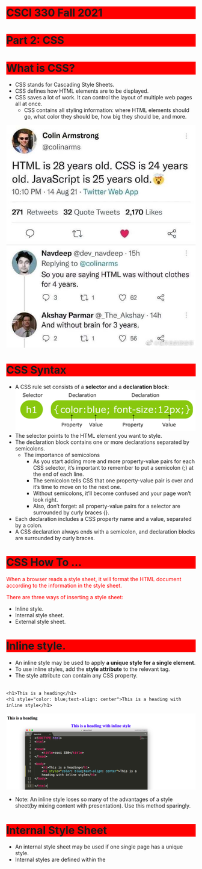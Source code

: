 # CSCI 330 Fall 2021
# Part 2: CSS

# What is CSS?
+ CSS stands for Cascading Style Sheets. 
+ CSS defines how HTML elements are to be displayed.
+ CSS saves a lot of work. It can control the layout of multiple web pages all at once.
  - CSS contains all styling information: where HTML elements should go, what color they should be, how big they should be, and more.

![html_css_js.JPG](../Resources/html_css_js.JPG)
# CSS Syntax
+ A CSS rule set consists of a **selector** and a **declaration block**:
![](../Resources/CSS1.png)
+ The selector points to the HTML element you want to style.
+ The declaration block contains one or more declarations separated by semicolons.
  - The importance of semicolons
    + As you start adding more and more property-value pairs for each CSS selector, it’s important to remember to put a semicolon (;) at the end of each line.
    + The semicolon tells CSS that one property-value pair is over and it’s time to move on to the next one.
    + Without semicolons, it’ll become confused and your page won’t look right.
    + Also, don’t forget: all property-value pairs for a selector are surrounded by curly braces {}.
+ Each declaration includes a CSS property name and a value, separated by a colon.
+ A CSS declaration always ends with a semicolon, and declaration blocks are surrounded by curly braces.

# CSS How To ...
When a browser reads a style sheet, it will format the HTML document according to the information in the style sheet.


There are three ways of inserting a style sheet:

+ Inline style.
+ Internal style sheet. 
+ External style sheet. 

# Inline style.
+ An inline style may be used to apply **a unique style for a single element**.
+ To use inline styles, add the **style attribute** to the relevant tag.
+ The style attribute can contain any CSS property.
~~~~

<h1>This is a heading</h1>
<h1 style="color: blue;text-align: center">This is a heading with inline style</h1>

~~~~


![css2](../Resources/CSS2.png)

+ Note: An inline style loses so many of the advantages of a style sheet(by mixing content with presentation). Use this method sparingly.

# Internal Style Sheet
+ An internal style sheet may be used if one single page has a unique style.
+ Internal styles are defined within the <style> element, inside the <head> section of an HTML page.

~~~~
    <style type="text/css">
    	
    	h1{ 
        color: blue;
        text-align: center";
        }

    </style>
~~~~

![css3](../Resources/CSS3.png)



# External Style Sheet
+ With an external style sheet, you can change the look of an entire website by changing just one file!
+ Each page must include a reference to the external style sheet file inside the `<link>` element. The `<link>` element goes inside the `<head>` section:
  - in HTML:
~~~~
<head>
    <title>csci 330</title>
    
    <link rel="stylesheet" type="text/css" href="mystyle.css">
</head>
~~~~
  - in CSS:
  ~~~~
  h1{
    color: blue;
    text-align: center;
  }
  ~~~~

	
![css4](../Resources/CSS4.png)

+ Make sure HTML file can see the external CSS information by putting a `<link>` tag between the `<head>`...`</head>` tags of the HTML page. Your `<link>` tag needs three attributes:
  - A **type** attribute that should be always be equal to “text/css”.
  - A **rel** attribute that should be always be equal to “stylesheet”. It is used to define the relationship between the linked file and the HTML document.
  - A **href** attribute that should point to the web address of your CSS file.


+ Note that:
  - An external style sheet can be written in any text editor.
  - The file should not contain any html tags.
  - The style sheet file must be saved with a **.css** extension.
# Cascading Order
+ What style will be used when there is more than one style specified for an HTML element?
+ Generally speaking we can say that all the styles will ”cascade” into a new ”virtual” style sheet by the following rules, where number 1 has the highest priority:
<ol>
  <li>Inline style (inside an HTML element).</li>
  <li> External and internal style sheets (in the head section)</li>
  <li> Browser default</li>
  </ol>
  
![css5](../Resources/CSS5.png)
![css6](../Resources/CSS6.png)
+ An inline style (inside a specific HTML element) has the highest priority, which means that it will override a style defined inside the <head> tag, or in an external style sheet, or a browser default value.
+ The priority of internal and external style is determined by their order in `<head></head>` tag. The later one will overwrite the earlier one.
  
# CSS color
+ Colors in CSS are most often specified by:
  - a valid color name - like `red`.
  - an RGB value - like `rgb(255, 0, 0)`. 
  - a HEX value - like `#ff0000`.
+ **color name**
  - HTML/CSS suport [140](https://www.w3schools.com/colors/colors_hex.asp) standard color names.
  ![color name example](../Resources/CSS-colorname.png)
+ **RGB**: 
  - [RGB color values](https://www.w3schools.com/colors/colors_rgb.asp) can be specified using this formula: rgb(red, green, blue).
  ![color rgb example](../Resources/CSS-colorrgb.png)
+ **Hexadecimal Colors**:
  - RGB values can also be specified using [hexadecimal color values](https://www.w3schools.com/colors/colors_hexadecimal.asp) in the form: #RRGGBB, where RR (red), GG (green) and BB (blue) are hexadecimal values between 00 and FF (same as decimal 0-255):
  ![color hex example](../Resources/CSS-colorhex.png)
  
+ ![color example](../Resources/CSS-colorexample.png)

# Text alignment
+ The text-align property is used to set the horizontal alignment of a text.
+ A text can be left or right aligned, centered, or justified.
+ The following example shows center aligned, and left and right aligned text:
  - ![text align](../Resources/CSS-textalign.png)
	
+ Bullet points/markers of a list alignment
	- Add `list-style-position: inside` to the `list` element. 
	- The default value for the `list-style-position` property is `outside`.
~~~~
ul {
    text-align: center;
    list-style-position: inside;
}	
~~~~
	
~~~~
<ul>
    <li>one</li>
    <li>two</li>
    <li>three</li>
</ul>
~~~~
# Font size
+ The font-size property sets the size of the text.
![](../Resources/CSS-fontsize.png)
# Font family
+ The font-family property sets the font family of the text.
+ Most computers will understand popular fonts like Verdana, Courier, and Garamond, but each individual computer has different fonts installed on it.
+ CSS has some built-in defaults meant to ensure your users see what you intend. They are:
  - serif: A font with little decorative bits on the ends of the strokes that make up letters. Do a search on ”serif” to see what we mean.
  - sans-serif: A plain-looking font, like this one. It doesn’t have the little doohickies on the ends of letters like a serif font does.
  - cursive:A scripty font! It looks like cursive writing.
  - See details [here](https://www.w3schools.com/css/css_font.asp)
+ font-family backup values
  - You don’t have to jump straight to a default value like cursive or sans-serif: you can tell CSS to try several, going from one to the next if the one you want isn’t available.
  - For example, if you write:
    ~~~~
    p{ font-family: Tahoma, Verdana, sans-serif; }
    ~~~~
  - CSS will first try to apply Tahoma to your paragraphs. If the user’s computer doesn’t have that font, it will try Verdana next, and if that doesn’t work, it will show a default sans-serif font.
![](../Resources/CSS-fontfamily.png)
# CSS Background
+ The CSS background properties are used to define the background effects for elements.
+ CSS background properties:
  - background-color
    + The background-color property specifies the background color of an element.
    ~~~~
    body{
	    background-color: lightblue;
    }
    h1{
	    background-color: red;
    }
    h2
    {
	    background-color: green;
    }
    h3
    {
	    background-color: blue;
    }
    ~~~~

    ![](../Resources/CSS-backgroundcolor.png)
  
  
  - background-image
    + The background-image property specifies an image to use as the background of an element.
    + By default, the image is repeated so it covers the entire element.
    ~~~~
    body{
	    background-image: url("sau.png");
    }
    ~~~~

    ![](../Resources/CSS-backgroundimage.png)
    + Note that: Do not use a background image that disturbs the text.
  - background-repeat
    + By default, the background-image property repeats an image both horizontally and vertically.
    + To repeat an image horizontally, set background-repeat: repeat-x
    ![](../Resources/CSS-repeatx.png)
    + To repeat an image vertically, set background-repeat: repeat-y
    ![](../Resources/CSS-repeaty.png)
    + No repeat, set background-repeat: no-repeat:
    ![](../Resources/CSS-norepeat.png)
  
  - background-position
    + The position of the image is specified by the background-position property.
    ~~~~
    body{
	background-image: url("sau.png");
	background-repeat: no-repeat;
	background-position: top right;
	}
    ~~~~
    
    ![](../Resources/CSS-backgroundposition)
    
    + When you use the `bottom` position, make sure you have enough elements in the `body`.
    
    + You can also specify the position by px. 
    ~~~~
    body{
	background-image: url("sau.png");
	background-repeat: no-repeat;
	background-position: bottom 7px right 5px;
	}
    ~~~~
    
  - background-attachment
   + To specify that the background image should be fixed (will not scroll with the rest of the page), use `background-attachment: fixed`.
   + To Specify that the background image should scroll with the rest of the page, use `background-attachment: scroll`.
# Comment
+ Comments are used to explain the code, and may help when you edit the source code at a later date.
+ Comments are ignored by browsers.
+ A CSS comment starts with `/*` and ends with `*/`. Comments can also span multiple lines:
  
# HTML block
+ A block-level element always starts on a new line and takes up the full width available (stretches out to the left and right as far as it can).
+ One of the most versatile structure tags available to you is the `<div> </div>` tag. Short for “division”.
+ `<div>` allows you to divide your page into containers (that is, different pieces). This will come in handy when you begin learning CSS. CSS Division (div) is a container element and it is used to group related items together. Whenever there is a situation that you need to collect various objects into a larger container for scripting or styling purposes, div is the best solution. The use of < div > tag is straightforward.
+ Syntax
~~~~
<div>...</div>
~~~~
+ Examples
~~~~
<div>
  <p>A paragraph inside Div</p>
</div>
~~~~

~~~~
    <div style="width: 50px; height: 50px; background-color: red"></div>
    <div style="width: 50px; height: 50px; background-color: green"></div>
    <div style="width: 50px; height: 50px; background-color: blue"></div>
    <div style="width: 50px; height: 50px; background-color: yellow"></div>
~~~~

![](../Resources/CSS-div.png)

+ As you can probably guess, the smart use of `<div>` will eventually allow you to create visual HTML objects like sidebars, menus, and more. [example](https://www.w3schools.com/howto/howto_css_fixed_sidebar.asp)
+ You can make `<div>` clickable by wrapping them in `<a></a>` tags.

~~~~
<a href="www.google.com"><div style="width: 50px; height: 50px; background-color: yellow"></div></a>
~~~~

+ The code above is not working, why? Do not forget the `https://` for the url.

# Spantastic

+ While <div> allows you to divide your webpage up into pieces you can style individually, `<span>` allows you to control styling for smaller parts of your page, such as text.
+ For example, if you always want the first word of your paragraphs to be red, you can wrap each first word in `<span></span>` tags and make them red using CSS!
~~~~
	<p>This paragraph is black, except for the word <span style="color:red">red</span>!</p>
~~~~
![](../Resources/CSS-span.png)

+ Color is just one attribute you can selectively change with <span> tags; you can also change font size, font family, and any other style attribute you can think of!
	
# CSS selectors
+ CSS selectors are used to **find/select** HTML elements based on their element name, id, class, attribute, and more.
## name selector 
+ The name selector selects elements based on the element name.
+ This is what we leart in the previous lecture.
~~~~
p{
	color: red;
}
~~~~
## id selector
+ The id selector uses the id attribute of an HTML element to select a specific element.
+ The id of an element should be unique within a page, so the id selector is used to select one unique element.
+ To select an element with a specific id, write a `hash (#)` character, followed by the id of the element.
+ Note that: an id can not start with a number!
![](../Resources/CSS-idselector.png)
**Q:** what if I add a name selector?
~~~~
p {
	color: blue;
}
#para1 {
	color: red;
}
~~~~
or
~~~~
#para1 {
	color: red;
}
p {
	color: blue;
}


~~~~
## class Selector
+ The class selector selects elements with a specific class attribute.
+ To select elements with a specific class, write a period (.) character, followed by the name of the class.
+ In the example below, all HTML elements with class=”red” will be red:
~~~~
.red{
	color: red;
}
~~~~
![](../Resources/CSS-classselector.png)

# grouping selector
+ If you have elements with the same style definitions, like this:
~~~~
h1 {
	color:red;
}
p {
	color:red;
}
~~~~
+ It will be better to group the selectors, to minimize the code.
+ To group selectors, separate each selector with a comma.
~~~~
h1,p {
	color:red;
}
~~~~

## multiple selector
+ It is possible to nest HTML elements inside one another
~~~~
<div>
        <div>
            <p>This is a paragraph in nested divisions.</p>
        </div>
    </div>
~~~~
+ what if you want to grab `<p>` that are inside two` <div>`, and not all `<p>` ?
~~~~
div div p {
	color:red;
}
~~~~
![](../Resources/CSS-multipleselector.png)
# Parents, children, siblings
+  If you think of the `<html>` tag as the trunk of the tree, you can think of its immediate branches `<head>` and `<body>` as its children.
+ Both tags are children of `<html>`, and `<html>` is their parent element. Because they are both immediate children of `<html>` (that is, they are both only one element away), they are siblings.
+ 
## first child selector
+ It’s used to apply styling to only the elements that are the first children of their parents.
~~~~
p:first-child{
	color: red;
}
~~~~

![](../Resources/CSS-firstchild.png)
## nth child selector
+ You can actually select any child of an element after the first child with the selector nth-child; you just add the child’s number in parentheses after the pseudo-class selector. For example,

~~~~
p:nth-child(2){
	color: red;
}
~~~~
would turn every paragraph that is the second child of its parent element red.



# Box Model
+ All HTML elements can be considered as boxes. 
+ In CSS, the term "box model" is used when talking about design and layout.
+ The CSS box model is essentially a box that wraps around every HTML element.
+ It consists of: margins, borders, padding, and the actual content. The image below illustrates the box model:

	- Content: The content of the box, where text and images appear
	- Padding: Clears an area around the content. The padding is transparent
	- Border: A border that goes around the padding and content
	- Margin: Clears an area outside the border. The margin is transparent
	-![CSS-boxmodel.pn](../Resources/CSS-boxmodel.png)
+ example:
~~~~
div {
  width: 320px;
  padding: 50px;
  border: 15px solid red;
  margin: 20px;
}
~~~~
![CSS-boxexample.png](../Resources/CSS-boxexample.png)

# Display property
+ by default
~~~~
div{
	border: 1px dashed blue;
	margin: 2px;
	width: 400px;
	height: 50px;
}
~~~~
![CSS-displayblock.pn](../Resources/CSS-displayblock.png)
+ As you saw, the outermost box of each element went all the way across the page. This is why until now, your HTML elements have been sitting on top of one another: by default, they take up the full width of the page.
+ We can change all this with the first positioning property we’ll learn: the display property. We’ll learn about four possible values.
+ Four possible values for display property
	- block: This makes the element a block box. It won’t let anything sit next to it on the page! It takes up the full width.
  	- inline-block: This makes the element a block box, but will allow other elements to sit next to it on the same line.
  	- inline: This makes the element sit on the same line as another element, but without formatting it like a block. It only takes up as much width as it needs (not the whole line).
  	- none: This makes the element and its content disappear from the page entirely!

~~~~

div{
	border: 1px dashed blue;
	margin: 2px;
	width: 400px;
	height: 50px;
	display: inline-block;
}
~~~~
+ If we specify a display of inline-block, however, our blocks are still blocks, but will be able to sit next to each other on the same line.

![CSS-displayinlineblock.png](../Resources/CSS-displayinlineblock.png)

+ The **inline** value places all your elements next to one another, but not as blocks: they don’t keep their dimensions. The good news is, inline places all your elements on a single line. The bad news is that it doesn’t maintain their “box”ness: as you saw, all your `<div>` got squished to the smallest possible width!

![displayinline](../Resources/CSS-displayinline.png)

+ **display: none** removes the selected element from the page entirely, including any children and any content. (But not gone forever?changing the display value away from none will bring everything back.)

![displaynone](../Resources/CSS-displaynone.png)

# Margin
+ -![boxmodel](../Resources/CSS-boxmodel.png)
+ The margin is the space around the element. The larger the margin, the more space between our element and the elements around it.
+ We can adjust the margin to move our HTML elements closer to or farther from each other.
+ If set margin to auto, this tells the document to automatically put equal left and right margins on our element, centering it on the page.

~~~~
<!-- in html -->
<h2>Use of margin:auto</h2>
<p>You can set the margin property to auto to horizontally center the element within its container. The element will then take up the specified width, and the remaining space will be split equally between the left and right margins:</p>

<div>
This div will be horizontally centered because it has margin: auto;
</div>
~~~~
	
~~~~
/* in css */
div {
  width:300px;
  margin: auto;
  border: 1px solid red;
}
~~~~
	
![marginauto](../Resources/CSS-marginauto.png)
	
+ If you want to specify a particular margin

~~~~
margin-top: 20px; 
margin-right: 30px; 
margin-bottom: 40px; 
margin-left: 50px;
~~~~

or

~~~~
margin: 20px,30px,40px,50px;
~~~~

![](../Resources/CSS-margin4.png)

# Border
+ -![](../Resources/CSS-boxmodel.png)
+ The border is the edge of the element. It’s what we’ve been making visible every time we set the border property.

~~~~
border-width: 2px;
border-style: dotted;
border-color: red;
~~~~

or 

~~~~~

border: 2px dotted red;

~~~~~

![](../Resources/CSS-border.png)

+ You can set the properties for each side of the border. See tutorial in details [here](https://www.w3schools.com/css/css_border.asp)


# Padding
+ -![](../Resources/CSS-boxmodel.png)
+ The padding is the spacing between your innermost layer: the actual content and the border. We can adjust this value with CSS to move the border closer to or farther from the content.
+ The content is the actual “stuff” in the box. If we’re talking about a <p> element, the “stuff” is the text of the paragraph.
+ Padding can be set in two ways, just like your margins. You can either select them individually, like this:
	~~~~
	padding-top: 10px;
	padding-right: 20px;
	padding-bottom: 30px; 
	padding-left: 40px;
	~~~~
	or
	~~~~
	padding: 10px 20px 30px 40px;
	~~~~
+ if you want your padding to be the same for all four sides, you can declare that value only once. `padding: 10px` will give your HTML element 10 pixels of padding on all sides.
	
![](../Resources/CSS-padding.png)
	
# TM,TB,TP
+ You’ll see abbreviations like TM, TB, and TP in the diagram. These stand for “top margin”, “top border,” and “top padding”.
+ As we’ll see, we can adjust the top, right, left, and bottom padding, border, and margin individually.

![](../Resources/CSS-TMTB.png)
	
# Negative Values
+ If you want to move an element in the other direction, you can give CSS a negative value: margin-left: -40px will move the element fourty pixels to the left.
~~~~
margin-left: -40px;
~~~~
![](../Resources/CSS-negative.png)


# Float
+ The float property specifies whether or not an element should float.
+ In its simplest use, the float property can be used to wrap text around images.

+ The float property can have one of the following values:
	- left: The element floats to the left of its container
	- right: The element floats to the right of its container
	- none: The element does not float (will be displayed just where it occurs in the text). This is default
	- inherit: The element inherits the float value of its parent
	
![](../Resources/CSS-floatdefaulty.png)

![](../Resources/CSS-floatright.png)

# Clear
+ The clear property is used to control the behavior of floating elements.
+ Elements after a floating element will flow around it. To avoid this, use the clear property.
+ The clear property specifies on which sides of an element floating elements are not allowed to float:
+ The clear property can have one of the following values:

	- none - Allows floating elements on both sides. This is default
	- left - No floating elements allowed on the left side
	- right- No floating elements allowed on the right side
	- both - No floating elements allowed on either the left or the right side
	- inherit - The element inherits the clear value of its parent
~~~~
img{
	float: left;
}

p{
	clear: left;
}
~~~~
![](../Resources/CSS-clear.png)

# The position Property
+The position property specifies the type of positioning method used for an element. There are four different position values:
	- static
  	- relative   
	- fixed
  	- absolute
+ position: static
	- HTML elements are positioned static by default.
	- Static positioned elements are not affected by the top, bottom, left, and right properties.
	- An element with position: static; is not positioned in any special way; it is always positioned according to the normal flow of the page.
+ position: relative
	- An element with position: relative; is positioned relative to its normal position.
	- Setting the top, right, bottom, and left properties of a relatively-positioned element will cause it to be adjusted away from its normal position.
+ position: fixed
	- An element with position: fixed; is positioned relative to the viewport, which means it always stays in the same place even if the page is scrolled.
	- The top, right, bottom, and left properties are used to position the element.
+ position: absolute
	- An element with position: absolute; is positioned relative to the nearest positioned ancestor.
	- However; if an absolute positioned element has no positioned ancestors, it uses the document body, and moves along with page scrolling.
	
	[See examples here.](https://www.w3schools.com/css/css_positioning.asp)
	


# Navigation bar
+ Having easy-to-use navigation is important for any web site.

+ With CSS you can transform boring HTML menus into good-looking navigation bars.

+ Navigation Bar = List of Links

+ default
~~~~
    <ul>
        <li><a href="https://zhangningsau.github.io/">Home</a></li>
        <li><a href="https://zhangningsau.github.io/CSCI195/Fall2019/index.html">CSCI 195</a></li>
        <li><a href="https://zhangningsau.github.io/CSCI330/Fall2019/index.html">CSCI 330</a></li>    
    </ul>
~~~~
![](../Resources/CSS-defaultbar.png)
+ remove the bullets and the margins and padding from the list

~~~~
ul {
  list-style-type: none;
  margin: 0;
  padding: 0;
}
~~~~

+ Vertical Navigation Bar: To build a vertical navigation bar, you can style the <a> elements inside the list
	- Displaying the links as block elements makes the whole link area clickable (not just the text)
~~~~
li a {
  display: block;
  width: 60px;
}	
~~~~
	- problem exists when the width is too small.
![](../Resources/CSS-verticalbarproblem.png)
![](../Resources/CSS-verticalbar.png)
+ Horizontal Navigation Bar
~~~~
li  {
  display: inline;
  width: 60px;
}
~~~~
![](../Resources/CSS-horizontalbar.png)
+ Fixed Navigation Bar: Make the navigation bar stay at the top or the bottom of the page, even when the user scrolls the page.
~~~~
ul {
  list-style-type: none;
  margin: 0;
  padding: 0;


  position: fixed;
  top: 0;
  width: 100%;
}
~~~~

+ See more examples on [w3schools.com/css](https://www.w3schools.com/css/css_navbar.asp)


[Homework 2](https://github.com/ZhangNingSAU/Fall-2021-CSCI-330-Web-Programming/blob/master/Homework/HW2.md)



[Reference: w3schools](https://www.w3schools.com/css/default.asp)
